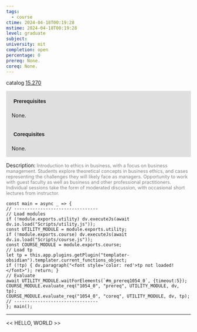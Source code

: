 ```yaml
---
tags:
  - course
ctime: 2024-04-18T00:19:28
mstime: 2024-04-18T00:19:28
level: graduate
subject: 
university: mit
completion: open
percentage: 0
prereq: None.
coreq: None.
---
```


catalog [15.270](http://student.mit.edu/catalog/m15a.html#15.270)

<span style="display: block; padding: 15px; background-color: rgb(100, 100, 100, 0.2);"><font id="m_prereq1054_0" style="display: block; font-family: Arial, sans-serif; font-weight: bold; padding: 5px">Prerequisites</font><br><span id="prereq1054_0">None.</span></span>
<span style="display: block; padding: 15px; background-color: rgb(100, 100, 100, 0.2);"><font id="m_coreq1054_0" style="display: block; font-family: Arial, sans-serif; font-weight: bold; padding: 5px">Corequisites</font><br><span id="coreq1054_0">None.</span></span>

<font style="">Description:</font>
<font style="color: grey; font-size: 0.8rem;">Introduction to ethics in business, with a focus on business management. Students explore theoretical concepts in business ethics, and cases representing the challenges they will likely face as managers. Opportunity to work with guest faculty as well as business and other professional practitioners. Individual sessions take the form of moderated discussion, with occasional short lectures from instructor.</font>

```dataviewjs
const main = async _ => {
// --------------------------------
// Load modules
if (!module.exports.utility) dv.executeJs(await dv.io.load("Scripts/utility.js"));
const UTILITY_MODULE = module.exports.utility;
if (!module.exports.course) dv.executeJs(await dv.io.load("Scripts/course.js"));
const COURSE_MODULE = module.exports.course;
// Load tp
let tp = this.app.plugins.getPlugin("templater-obsidian").templater.current_functions_object;
if (!tp) { dv.paragraph("<font style='color: red'>tp not loaded!</font>"); return; }
// Evaluate
await UTILITY_MODULE.waitForElements(`#m_prereq1054_0`, {timeout:5});
COURSE_MODULE.evaluate_req("1054_0", "prereq", UTILITY_MODULE, dv, tp);
COURSE_MODULE.evaluate_req("1054_0", "coreq", UTILITY_MODULE, dv, tp);
// --------------------------------
}; main();
```

---

<< HELLO, WORLD >>
